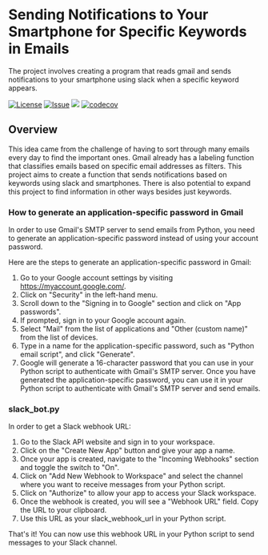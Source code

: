 # Sending Notifications to Your Smartphone for Specific Keywords in Emails
The project involves creating a program that reads gmail and sends notifications to your smartphone using slack when a specific keyword appears.

[![License](https://img.shields.io/badge/License-Apache_2.0-blue.svg)](https://opensource.org/licenses/Apache-2.0)
[![Issue](https://img.shields.io/github/issues/kw9212/project_2023)](https://github.com/kw9212/project_2023.git)
![](https://github.com/kw9212/project_2023/actions/workflows/build.yml/badge.svg)
[![codecov](https://codecov.io/github/kw9212/project_2023/branch/main/graph/badge.svg)](https://codecov.io/github/kw9212/project_2023)

## Overview
This idea came from the challenge of having to sort through many emails every day to find the important ones. Gmail already has a labeling function that classifies emails based on specific email addresses as filters. This project aims to create a function that sends notifications based on keywords using slack and smartphones. There is also potential to expand this project to find information in other ways besides just keywords.

### How to generate an application-specific password in Gmail
In order to use Gmail's SMTP server to send emails from Python, you need to generate an application-specific password instead of using your account password.

Here are the steps to generate an application-specific password in Gmail:

1. Go to your Google account settings by visiting https://myaccount.google.com/.
2. Click on "Security" in the left-hand menu.
3. Scroll down to the "Signing in to Google" section and click on "App passwords".
4. If prompted, sign in to your Google account again.
5. Select "Mail" from the list of applications and "Other (custom name)" from the list of devices.
6. Type in a name for the application-specific password, such as "Python email script", and click "Generate".
7. Google will generate a 16-character password that you can use in your Python script to authenticate with Gmail's SMTP server.
Once you have generated the application-specific password, you can use it in your Python script to authenticate with Gmail's SMTP server and send emails.

### slack_bot.py
In order to get a Slack webhook URL:

1. Go to the Slack API website and sign in to your workspace.
2. Click on the "Create New App" button and give your app a name.
3. Once your app is created, navigate to the "Incoming Webhooks" section and toggle the switch to "On".
4. Click on "Add New Webhook to Workspace" and select the channel where you want to receive messages from your Python script.
5. Click on "Authorize" to allow your app to access your Slack workspace.
6. Once the webhook is created, you will see a "Webhook URL" field. Copy the URL to your clipboard.
7. Use this URL as your slack_webhook_url in your Python script. 

That's it! You can now use this webhook URL in your Python script to send messages to your Slack channel.
